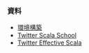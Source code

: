 ### 資料

 - [環境構築](http://kimunny.hatenablog.com/entry/2015/02/28/232528)
 - [Twitter Scala School](http://twitter.github.io/scala_school/)
 - [Twitter Effective Scala](http://twitter.github.io/effectivescala/index-ja.html)
